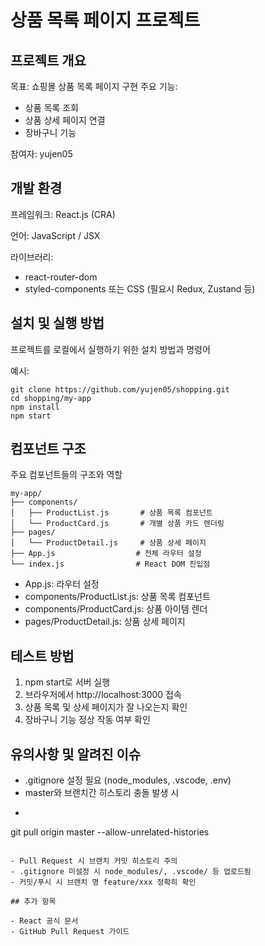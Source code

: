 # 상품 목록 페이지 프로젝트

## 프로젝트 개요

목표: 쇼핑몰 상품 목록 페이지 구현
주요 기능:
 - 상품 목록 조회
 - 상품 상세 페이지 연결
 - 장바구니 기능

참여자: yujen05


## 개발 환경

프레임워크: React.js (CRA)

언어: JavaScript / JSX

라이브러리:

 - react-router-dom
 - styled-components 또는 CSS
   (필요시 Redux, Zustand 등)

## 설치 및 실행 방법

프로젝트를 로컬에서 실행하기 위한 설치 방법과 명령어

예시:
```
git clone https://github.com/yujen05/shopping.git
cd shopping/my-app
npm install
npm start
```

## 컴포넌트 구조

주요 컴포넌트들의 구조와 역할
```
my-app/
├── components/
│   ├── ProductList.js       # 상품 목록 컴포넌트
│   └── ProductCard.js       # 개별 상품 카드 렌더링
├── pages/
│   └── ProductDetail.js     # 상품 상세 페이지
├── App.js                  # 전체 라우터 설정
└── index.js                # React DOM 진입점
```

- App.js: 라우터 설정
- components/ProductList.js: 상품 목록 컴포넌트
- components/ProductCard.js: 상품 아이템 렌더
- pages/ProductDetail.js: 상품 상세 페이지

## 테스트 방법

1. npm start로 서버 실행
2. 브라우저에서 http://localhost:3000 접속
3. 상품 목록 및 상세 페이지가 잘 나오는지 확인
4. 장바구니 기능 정상 작동 여부 확인


## 유의사항 및 알려진 이슈

- .gitignore 설정 필요 (node_modules, .vscode, .env)
- master와 브랜치간 히스토리 충돌 발생 시
- ```
git pull origin master --allow-unrelated-histories
```

- Pull Request 시 브랜치 커밋 히스토리 주의
- .gitignore 미설정 시 node_modules/, .vscode/ 등 업로드됨
- 커밋/푸시 시 브랜치 명 feature/xxx 정확히 확인

## 추가 항목

- React 공식 문서
- GitHub Pull Request 가이드

